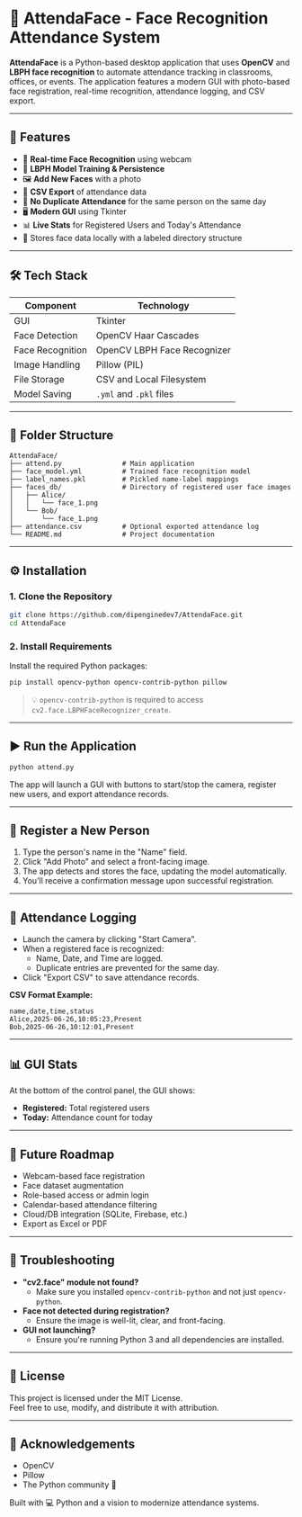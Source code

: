 # 📸 AttendaFace - Face Recognition Attendance System

**AttendaFace** is a Python-based desktop application that uses **OpenCV** and **LBPH face recognition** to automate attendance tracking in classrooms, offices, or events. The application features a modern GUI with photo-based face registration, real-time recognition, attendance logging, and CSV export.

---

## 🚀 Features

- 🧠 **Real-time Face Recognition** using webcam
- 🔐 **LBPH Model Training & Persistence**
- 🖼️ **Add New Faces** with a photo
- 📝 **CSV Export** of attendance data
- 🔁 **No Duplicate Attendance** for the same person on the same day
- 🖥️ **Modern GUI** using Tkinter
- 📊 **Live Stats** for Registered Users and Today's Attendance
- 📂 Stores face data locally with a labeled directory structure

---

## 🛠️ Tech Stack

| Component        | Technology                |
|------------------|----------------------------|
| GUI              | Tkinter                    |
| Face Detection   | OpenCV Haar Cascades       |
| Face Recognition | OpenCV LBPH Face Recognizer|
| Image Handling   | Pillow (PIL)               |
| File Storage     | CSV and Local Filesystem   |
| Model Saving     | `.yml` and `.pkl` files    |

---
## 📁 Folder Structure

```
AttendaFace/
├── attend.py               # Main application
├── face_model.yml          # Trained face recognition model
├── label_names.pkl         # Pickled name-label mappings
├── faces_db/               # Directory of registered user face images
│   ├── Alice/
│   │   └── face_1.png
│   └── Bob/
│       └── face_1.png
├── attendance.csv          # Optional exported attendance log
└── README.md               # Project documentation
```

---

## ⚙️ Installation

### 1. Clone the Repository

```bash
git clone https://github.com/dipenginedev7/AttendaFace.git
cd AttendaFace
```

### 2. Install Requirements

Install the required Python packages:

```bash
pip install opencv-python opencv-contrib-python pillow
```

> 💡 `opencv-contrib-python` is required to access `cv2.face.LBPHFaceRecognizer_create`.

---

## ▶️ Run the Application

```bash
python attend.py
```

The app will launch a GUI with buttons to start/stop the camera, register new users, and export attendance records.

---

## 👤 Register a New Person

1. Type the person's name in the "Name" field.
2. Click "Add Photo" and select a front-facing image.
3. The app detects and stores the face, updating the model automatically.
4. You’ll receive a confirmation message upon successful registration.

---

## 🧾 Attendance Logging

- Launch the camera by clicking "Start Camera".
- When a registered face is recognized:
  - Name, Date, and Time are logged.
  - Duplicate entries are prevented for the same day.
- Click "Export CSV" to save attendance records.

**CSV Format Example:**
```csv
name,date,time,status
Alice,2025-06-26,10:05:23,Present
Bob,2025-06-26,10:12:01,Present
```

---

## 📊 GUI Stats

At the bottom of the control panel, the GUI shows:
- **Registered:** Total registered users
- **Today:** Attendance count for today

---

## 🧩 Future Roadmap

- Webcam-based face registration
- Face dataset augmentation
- Role-based access or admin login
- Calendar-based attendance filtering
- Cloud/DB integration (SQLite, Firebase, etc.)
- Export as Excel or PDF

---

## 🧰 Troubleshooting

- **"cv2.face" module not found?**
  - Make sure you installed `opencv-contrib-python` and not just `opencv-python`.
- **Face not detected during registration?**
  - Ensure the image is well-lit, clear, and front-facing.
- **GUI not launching?**
  - Ensure you're running Python 3 and all dependencies are installed.

---

## 📜 License

This project is licensed under the MIT License.  
Feel free to use, modify, and distribute it with attribution.

---

## 🙌 Acknowledgements

- OpenCV
- Pillow
- The Python community 💙

Built with 💻 Python and a vision to modernize attendance systems.




